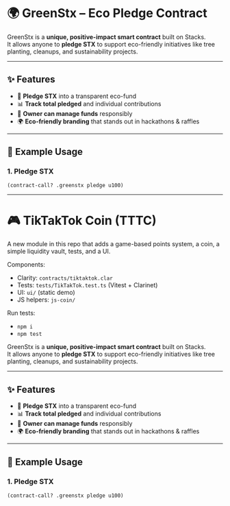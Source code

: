# 🌍 GreenStx – Eco Pledge Contract 

GreenStx is a **unique, positive-impact smart contract** built on Stacks.  
It allows anyone to **pledge STX** to support eco-friendly initiatives like tree planting, cleanups, and sustainability projects.  

---

## ✨ Features
- 🌱 **Pledge STX** into a transparent eco-fund  
- 📊 **Track total pledged** and individual contributions  
- 🔑 **Owner can manage funds** responsibly  
- 🌍 **Eco-friendly branding** that stands out in hackathons & raffles  

---

## 🚀 Example Usage

### 1. Pledge STX
```clarity
(contract-call? .greenstx pledge u100)
```

---

# 🎮 TikTakTok Coin (TTTC)

A new module in this repo that adds a game-based points system, a coin, a simple liquidity vault, tests, and a UI.

Components:
- Clarity: `contracts/tiktaktok.clar`
- Tests: `tests/TikTakTok.test.ts` (Vitest + Clarinet)
- UI: `ui/` (static demo)
- JS helpers: `js-coin/`

Run tests:
- `npm i`
- `npm test`

GreenStx is a **unique, positive-impact smart contract** built on Stacks.  
It allows anyone to **pledge STX** to support eco-friendly initiatives like tree planting, cleanups, and sustainability projects.  

---

## ✨ Features
- 🌱 **Pledge STX** into a transparent eco-fund  
- 📊 **Track total pledged** and individual contributions  
- 🔑 **Owner can manage funds** responsibly  
- 🌍 **Eco-friendly branding** that stands out in hackathons & raffles  

---

## 🚀 Example Usage

### 1. Pledge STX
```clarity
(contract-call? .greenstx pledge u100)
